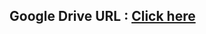 
## Google Drive URL :  [Click here](https://drive.google.com/drive/folders/1odPOGkYe64hlkJ9MI_lquIqVUcREpW8g?usp=sharin)
